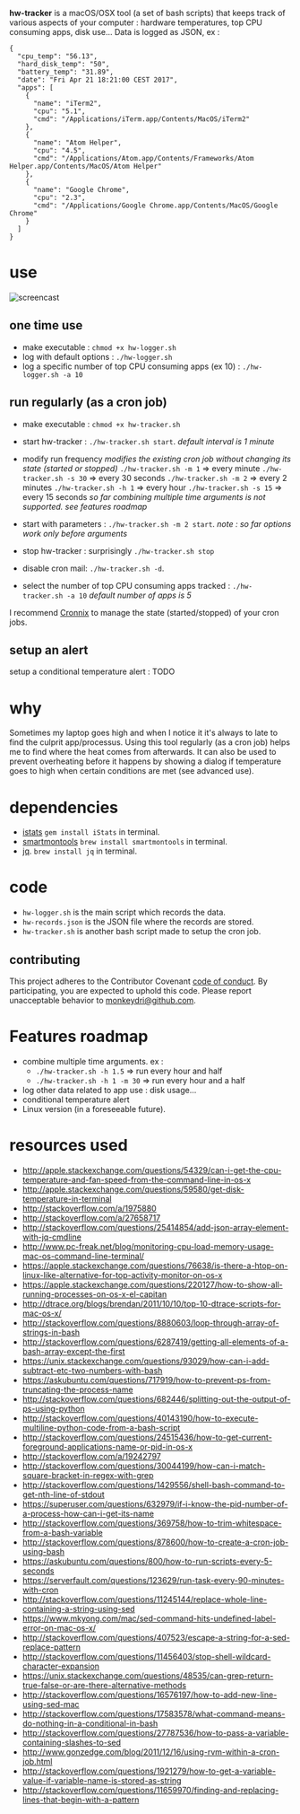 
**hw-tracker** is a macOS/OSX tool (a set of bash scripts) that keeps track of various aspects of your computer : hardware temperatures, top CPU consuming apps, disk use... Data is logged as JSON, ex :

```
{
  "cpu_temp": "56.13",
  "hard_disk_temp": "50",
  "battery_temp": "31.89",
  "date": "Fri Apr 21 18:21:00 CEST 2017",
  "apps": [
	{
	  "name": "iTerm2",
	  "cpu": "5.1",
	  "cmd": "/Applications/iTerm.app/Contents/MacOS/iTerm2"
	},
	{
	  "name": "Atom Helper",
	  "cpu": "4.5",
	  "cmd": "/Applications/Atom.app/Contents/Frameworks/Atom Helper.app/Contents/MacOS/Atom Helper"
	},
	{
	  "name": "Google Chrome",
	  "cpu": "2.3",
	  "cmd": "/Applications/Google Chrome.app/Contents/MacOS/Google Chrome"
	}
  ]
}
```

# use

![screencast]()

## one time use

- make executable : `chmod +x hw-logger.sh`
- log with default options : `./hw-logger.sh`
- log a specific number of top CPU consuming apps (ex 10) : `./hw-logger.sh -a 10`


## run regularly (as a cron job)

- make executable : `chmod +x hw-tracker.sh`
- start hw-tracker : `./hw-tracker.sh start`. *default interval is 1 minute*
- modify run frequency *modifies the existing cron job without changing its state (started or stopped)*
	`./hw-tracker.sh -m 1` => every minute
	`./hw-tracker.sh -s 30` => every 30 seconds
	`./hw-tracker.sh -m 2` => every 2 minutes
	`./hw-tracker.sh -h 1` => every hour
	`./hw-tracker.sh -s 15` => every 15 seconds
	*so far combining multiple time arguments is not supported. see features roadmap*

- start with parameters : `./hw-tracker.sh -m 2 start`. *note : so far options work only before arguments*
- stop hw-tracker : surprisingly `./hw-tracker.sh stop`
- disable cron mail: `./hw-tracker.sh -d`.
- select the number of top CPU consuming apps tracked : `./hw-tracker.sh -a 10`  *default number of apps is 5*

I recommend [Cronnix](https://code.google.com/p/cronnix/) to manage the state (started/stopped) of your cron jobs.

## setup an alert

setup a conditional temperature alert : TODO

# why

Sometimes my laptop goes high and when I notice it it's always to late to find the culprit app/processus. Using this tool regularly (as a cron job) helps me to find where the heat comes from afterwards. It can also be used to prevent overheating before it happens by showing a dialog if temperature goes to high when certain conditions are met (see advanced use).

# dependencies

- [istats](https://github.com/Chris911/iStats) `gem install iStats` in terminal.
- [smartmontools](https://www.smartmontools.org/) `brew install smartmontools` in terminal.
- [jq](https://github.com/stedolan/jq). `brew install jq` in terminal.


# code

- `hw-logger.sh` is the main script which records the data.
- `hw-records.json` is the JSON file where the records are stored.
- `hw-tracker.sh` is another bash script made to setup the cron job.

## contributing

This project adheres to the Contributor Covenant [code of conduct](code-of-conduct.md).
By participating, you are expected to uphold this code. Please report unacceptable behavior to monkeydri@github.com.

# Features roadmap

- combine multiple time arguments. ex :
	- `./hw-tracker.sh -h 1.5` => run every hour and half
	- `./hw-tracker.sh -h 1 -m 30`  => run every hour and a half
- log other data related to app use : disk usage...
- conditional temperature alert
- Linux version (in a foreseeable future).


# resources used

- http://apple.stackexchange.com/questions/54329/can-i-get-the-cpu-temperature-and-fan-speed-from-the-command-line-in-os-x
- http://apple.stackexchange.com/questions/59580/get-disk-temperature-in-terminal
- http://stackoverflow.com/a/1975880
- http://stackoverflow.com/a/27658717
- http://stackoverflow.com/questions/25414854/add-json-array-element-with-jq-cmdline
- http://www.pc-freak.net/blog/monitoring-cpu-load-memory-usage-mac-os-command-line-terminal/
- https://apple.stackexchange.com/questions/76638/is-there-a-htop-on-linux-like-alternative-for-top-activity-monitor-on-os-x
- https://apple.stackexchange.com/questions/220127/how-to-show-all-running-processes-on-os-x-el-capitan
- http://dtrace.org/blogs/brendan/2011/10/10/top-10-dtrace-scripts-for-mac-os-x/
- http://stackoverflow.com/questions/8880603/loop-through-array-of-strings-in-bash
- http://stackoverflow.com/questions/6287419/getting-all-elements-of-a-bash-array-except-the-first
- https://unix.stackexchange.com/questions/93029/how-can-i-add-subtract-etc-two-numbers-with-bash
- https://askubuntu.com/questions/717919/how-to-prevent-ps-from-truncating-the-process-name
- http://stackoverflow.com/questions/682446/splitting-out-the-output-of-ps-using-python
- http://stackoverflow.com/questions/40143190/how-to-execute-multiline-python-code-from-a-bash-script
- http://stackoverflow.com/questions/24515436/how-to-get-current-foreground-applications-name-or-pid-in-os-x
- http://stackoverflow.com/a/19242797
- http://stackoverflow.com/questions/30044199/how-can-i-match-square-bracket-in-regex-with-grep
- http://stackoverflow.com/questions/1429556/shell-bash-command-to-get-nth-line-of-stdout
- https://superuser.com/questions/632979/if-i-know-the-pid-number-of-a-process-how-can-i-get-its-name
- http://stackoverflow.com/questions/369758/how-to-trim-whitespace-from-a-bash-variable
- http://stackoverflow.com/questions/878600/how-to-create-a-cron-job-using-bash
- https://askubuntu.com/questions/800/how-to-run-scripts-every-5-seconds
- https://serverfault.com/questions/123629/run-task-every-90-minutes-with-cron
- http://stackoverflow.com/questions/11245144/replace-whole-line-containing-a-string-using-sed
- https://www.mkyong.com/mac/sed-command-hits-undefined-label-error-on-mac-os-x/
- http://stackoverflow.com/questions/407523/escape-a-string-for-a-sed-replace-pattern
- http://stackoverflow.com/questions/11456403/stop-shell-wildcard-character-expansion
- https://unix.stackexchange.com/questions/48535/can-grep-return-true-false-or-are-there-alternative-methods
- http://stackoverflow.com/questions/16576197/how-to-add-new-line-using-sed-mac
- http://stackoverflow.com/questions/17583578/what-command-means-do-nothing-in-a-conditional-in-bash
- http://stackoverflow.com/questions/27787536/how-to-pass-a-variable-containing-slashes-to-sed
- http://www.gonzedge.com/blog/2011/12/16/using-rvm-within-a-cron-job.html
- http://stackoverflow.com/questions/1921279/how-to-get-a-variable-value-if-variable-name-is-stored-as-string
- http://stackoverflow.com/questions/11659970/finding-and-replacing-lines-that-begin-with-a-pattern
